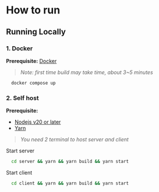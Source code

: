 # How to run

## Running Locally

### 1. Docker

**Prerequisite:** [Docker](https://www.docker.com/)

> _Note: first time build may take time, about 3~5 minutes_

```bash
  docker compose up
```

### 2. Self host

**Prerequisite:**

- [Nodejs v20 or later](https://nodejs.org/en)
- [Yarn](https://yarnpkg.com/)

> _You need 2 terminal to host server and client_

Start server

```bash
  cd server && yarn && yarn build && yarn start
```

Start client

```bash
  cd client && yarn && yarn build && yarn start
```
